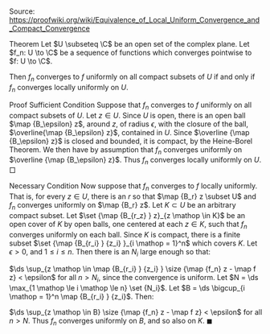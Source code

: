 # 

Source: https://proofwiki.org/wiki/Equivalence_of_Local_Uniform_Convergence_and_Compact_Convergence



Theorem
Let $U \subseteq \C$ be an open set of the complex plane.
Let $f_n: U \to \C$ be a sequence of functions which converges pointwise to $f: U \to \C$.

Then $f_n$ converges to $f$ uniformly on all compact subsets of $U$ if and only if $f_n$ converges locally uniformly on $U$.


Proof
Sufficient Condition
Suppose that $f_n$ converges to $f$ uniformly on all compact subsets of $U$.
Let $z \in U$.
Since $U$ is open, there is an open ball $\map {B_\epsilon} z$, around $z$, of radius $\epsilon$, with the closure of the ball, $\overline{\map {B_\epsilon} z}$, contained in $U$.
Since $\overline {\map {B_\epsilon} z}$ is closed and bounded, it is compact, by the Heine-Borel Theorem. 
We then have by assumption that $f_n$ converges uniformly on $\overline {\map {B_\epsilon} z}$.
Thus $f_n$ converges locally uniformly on $U$.
$\Box$


Necessary Condition
Now suppose that $f_n$ converges to $f$ locally uniformly.
That is, for every $z \in U$, there is an $r$ so that $\map {B_r} z \subset U$ and $f_n$ converges uniformly on $\map {B_r} z$.
Let $K \subset U$ be an arbitrary compact subset.
Let $\set {\map {B_{r_z} } z}_{z \mathop \in K}$ be an open cover of $K$ by open balls, one centered at each $z \in K$, such that $f_n$ converges uniformly on each ball.
Since $K$ is compact, there is a finite subset $\set {\map {B_{r_i} } {z_i} }_{i \mathop = 1}^n$
which covers $K$.
Let $\epsilon > 0$, and $1 \le i \le n$. 
Then there is an $N_i$ large enough so that:

$\ds \sup_{z \mathop \in \map {B_{r_i} } {z_i} } \size {\map {f_n} z - \map f z} < \epsilon$
for all $n > N_i$, since the convergence is uniform.
Let $N = \ds \max_{1 \mathop \le i \mathop \le n} \set {N_i}$.
Let $B = \ds \bigcup_{i \mathop = 1}^n \map {B_{r_i} } {z_i}$.
Then:

$\ds \sup_{z \mathop \in B} \size {\map {f_n} z - \map f z} < \epsilon$
for all $n > N$.
Thus $f_n$ converges uniformly on $B$, and so also on $K$.
$\blacksquare$





